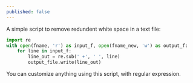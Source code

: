 ```yaml
---
published: false
---
```

A simple script to remove redundent white space in a text file:

```python
import re
with open(fname, 'r') as input_f, open(fname_new, 'w') as output_f:
	for line in input_f:
    	line_out = re.sub(' +', ' ', line)
        output_file.write(line_out)
```

You can customize anything using this script, with regular expression.